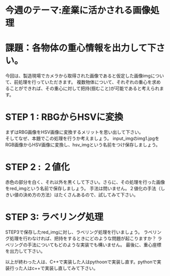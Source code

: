 # 今週のテーマ:産業に活かされる画像処理

# 課題：各物体の重心情報を出力して下さい。
今回は、製造現場でカメラから取得された画像であると仮定した画像imgについて、前処理を行っていただきます。
複数物体について、それぞれの重心を求めることができれば、その重心に対して把持(掴むこと)が可能であると考えられます。

# STEP 1 : RBGからHSVに変換
まずはRBG画像をHSV画像に変換するメリットを思い出して下さい。<br>そしてなぜ、本題でこの処理を行うか考えましょう。
input_imgのimg1.jpgをRGB画像からHSV画像に変換し、hsv_imgという名前をつけ保存しましょう。

# STEP 2 : ２値化
赤色の部分を白く、それ以外を黒くして下さい。さらに、その処理を行った画像をred_imgという名前で保存しましょう。
手法は問いません。２値化の手法（しきい値の決め方の方法）はたくさんあるので、試してみて下さい。


# STEP 3: ラベリング処理
STEP3で保存したred_imgに対し、ラベリング処理を行いましょう。
ラベリング処理を行わなければ、把持をするときにどのような問題が起こりますか？
ラベリングの手法についてもどのような実装でも構いません。
最後に、重心座標を出力して下さい。

以上が終わった人は、C++で実装した人はpythoonで実装し直す。pythonで実装行った人はc++で実装し直してみて下さい。

